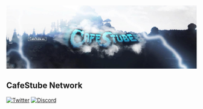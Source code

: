 ![CafeStube-Header](https://raw.githubusercontent.com/cafestube/.github/main/banner.jpeg)

## CafeStube Network

[![Twitter](https://img.shields.io/twitter/follow/cafestube?color=%231DA1F2&logo=twitter&style=for-the-badge)](https://twitter.com/@cafestube)
[![Discord](https://img.shields.io/discord/694814874630488116?label=Discord&logo=discord&style=for-the-badge&logoColor=7289DA)](https://dc.cafestu.be)
